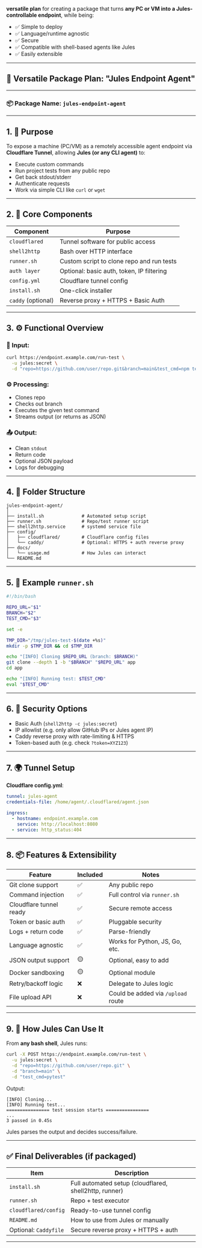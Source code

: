 **versatile plan** for creating a package that turns **any PC or VM into a Jules-controllable endpoint**, while being:

* ✅ Simple to deploy
* ✅ Language/runtime agnostic
* ✅ Secure
* ✅ Compatible with shell-based agents like Jules
* ✅ Easily extensible

---

## 🧭 **Versatile Package Plan: "Jules Endpoint Agent"**

---

### 📦 Package Name: `jules-endpoint-agent`

---

## 1. 🔧 **Purpose**

To expose a machine (PC/VM) as a remotely accessible agent endpoint via **Cloudflare Tunnel**, allowing **Jules (or any CLI agent)** to:

* Execute custom commands
* Run project tests from any public repo
* Get back stdout/stderr
* Authenticate requests
* Work via simple CLI like `curl` or `wget`

---

## 2. 🧱 **Core Components**

| Component          | Purpose                                   |
| ------------------ | ----------------------------------------- |
| `cloudflared`      | Tunnel software for public access         |
| `shell2http`       | Bash over HTTP interface                  |
| `runner.sh`        | Custom script to clone repo and run tests |
| `auth layer`       | Optional: basic auth, token, IP filtering |
| `config.yml`       | Cloudflare tunnel config                  |
| `install.sh`       | One-click installer                       |
| `caddy` (optional) | Reverse proxy + HTTPS + Basic Auth        |

---

## 3. ⚙️ **Functional Overview**

### 🔁 Input:

```bash
curl https://endpoint.example.com/run-test \
  -u jules:secret \
  -d "repo=https://github.com/user/repo.git&branch=main&test_cmd=npm test"
```

### ⚙️ Processing:

* Clones repo
* Checks out branch
* Executes the given test command
* Streams output (or returns as JSON)

### 📤 Output:

* Clean `stdout`
* Return code
* Optional JSON payload
* Logs for debugging

---

## 4. 📁 **Folder Structure**

```
jules-endpoint-agent/
│
├── install.sh              # Automated setup script
├── runner.sh               # Repo/test runner script
├── shell2http.service      # systemd service file
├── config/
│   ├── cloudflared/        # Cloudflare config files
│   └── caddy/              # Optional: HTTPS + auth reverse proxy
├── docs/
│   └── usage.md            # How Jules can interact
└── README.md
```

---

## 5. 📜 **Example `runner.sh`**

```bash
#!/bin/bash

REPO_URL="$1"
BRANCH="$2"
TEST_CMD="$3"

set -e

TMP_DIR="/tmp/jules-test-$(date +%s)"
mkdir -p $TMP_DIR && cd $TMP_DIR

echo "[INFO] Cloning $REPO_URL (branch: $BRANCH)"
git clone --depth 1 -b "$BRANCH" "$REPO_URL" app
cd app

echo "[INFO] Running test: $TEST_CMD"
eval "$TEST_CMD"
```

---

## 6. 🔐 **Security Options**

* Basic Auth (`shell2http -c jules:secret`)
* IP allowlist (e.g. only allow GitHub IPs or Jules agent IP)
* Caddy reverse proxy with rate-limiting & HTTPS
* Token-based auth (e.g. check `?token=XYZ123`)

---

## 7. 🌍 **Tunnel Setup**

**Cloudflare config.yml**:

```yaml
tunnel: jules-agent
credentials-file: /home/agent/.cloudflared/agent.json

ingress:
  - hostname: endpoint.example.com
    service: http://localhost:8080
  - service: http_status:404
```

---

## 8. 📦 **Features & Extensibility**

| Feature                 | Included | Notes                              |
| ----------------------- | -------- | ---------------------------------- |
| Git clone support       | ✅        | Any public repo                    |
| Command injection       | ✅        | Full control via `runner.sh`       |
| Cloudflare tunnel ready | ✅        | Secure remote access               |
| Token or basic auth     | ✅        | Pluggable security                 |
| Logs + return code      | ✅        | Parse-friendly                     |
| Language agnostic       | ✅        | Works for Python, JS, Go, etc.     |
| JSON output support     | 🟡       | Optional, easy to add              |
| Docker sandboxing       | 🟡       | Optional module                    |
| Retry/backoff logic     | ❌        | Delegate to Jules logic            |
| File upload API         | ❌        | Could be added via `/upload` route |

---

## 9. 🧠 **How Jules Can Use It**

From **any bash shell**, Jules runs:

```bash
curl -X POST https://endpoint.example.com/run-test \
  -u jules:secret \
  -d "repo=https://github.com/user/repo.git" \
  -d "branch=main" \
  -d "test_cmd=pytest"
```

Output:

```
[INFO] Cloning...
[INFO] Running test...
================ test session starts ================
...
3 passed in 0.45s
```

Jules parses the output and decides success/failure.

---

## ✅ Final Deliverables (if packaged)

| Item                  | Description                                            |
| --------------------- | ------------------------------------------------------ |
| `install.sh`          | Full automated setup (cloudflared, shell2http, runner) |
| `runner.sh`           | Repo + test executor                                   |
| `cloudflared/config`  | Ready-to-use tunnel config                             |
| `README.md`           | How to use from Jules or manually                      |
| Optional: `Caddyfile` | Secure reverse proxy + HTTPS + auth                    |

---